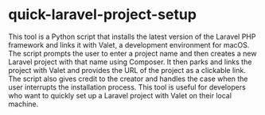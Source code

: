 # quick-laravel-project-setup

This tool is a Python script that installs the latest version of the Laravel PHP framework and links it with Valet, a development environment for macOS. The script prompts the user to enter a project name and then creates a new Laravel project with that name using Composer. It then parks and links the project with Valet and provides the URL of the project as a clickable link. The script also gives credit to the creator and handles the case when the user interrupts the installation process. This tool is useful for developers who want to quickly set up a Laravel project with Valet on their local machine.

